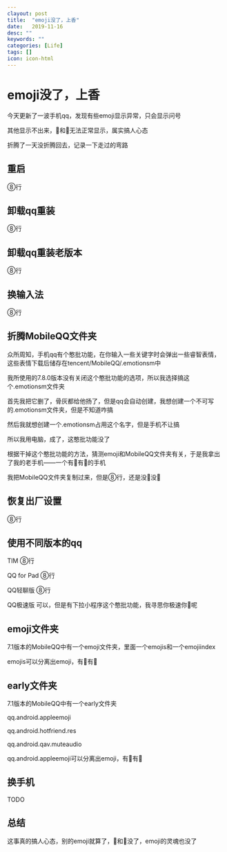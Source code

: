 ```yaml
---
clayout: post
title:  "emoji没了，上香"
date:   2019-11-16
desc: ""
keywords: ""
categories: [Life]
tags: []
icon: icon-html
---
```


# emoji没了，上香

今天更新了一波手机qq，发现有些emoji显示异常，只会显示问号

其他显示不出来，🐎和👴无法正常显示，属实搞人心态

折腾了一天没折腾回去，记录一下走过的弯路

## 重启

⑧行

## 卸载qq重装

⑧行

## 卸载qq重装老版本

⑧行

## 换输入法

⑧行

## 折腾MobileQQ文件夹

众所周知，手机qq有个憨批功能，在你输入一些关键字时会弹出一些睿智表情，这些表情下载后储存在tencent/MobileQQ/.emotionsm中

我所使用的7.8.0版本没有关闭这个憨批功能的选项，所以我选择搞这个.emotionsm文件夹

首先我把它删了，骨灰都给他扬了，但是qq会自动创建，我想创建一个不可写的.emotionsm文件夹，但是不知道咋搞

然后我就想创建一个.emotionsm占用这个名字，但是手机不让搞

所以我用电脑，成了，这憨批功能没了

根据干掉这个憨批功能的方法，猜测emoji和MobileQQ文件夹有关，于是我拿出了我的老手机——一个有🐎有👴的手机

我把MobileQQ文件夹复制过来，但是⑧行，还是没🐎没👴

## 恢复出厂设置

⑧行

## 使用不同版本的qq

TIM ⑧行

QQ for Pad ⑧行

QQ轻聊版 ⑧行

QQ极速版 可以，但是有下拉小程序这个憨批功能，我寻思你极速你🐎呢



## emoji文件夹

7.1版本的MobileQQ中有一个emoji文件夹，里面一个emojis和一个emojiindex

emojis可以分离出emoji，有🐎有👴

## early文件夹

7.1版本的MobileQQ中有一个early文件夹

qq.android.appleemoji

qq.android.hotfriend.res

qq.android.qav.muteaudio

qq.android.appleemoji可以分离出emoji，有🐎有👴

## 换手机

TODO





## 总结

这事真的搞人心态，别的emoji就算了，🐎和👴没了，emoji的灵魂也没了
